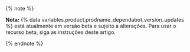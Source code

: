 {% note %}

**Nota:** {% data variables.product.prodname_dependabot_version_updates %} está atualmente em versão beta e sujeito a alterações. Para usar o recurso beta, siga as instruções deste artigo.

{% endnote %}
